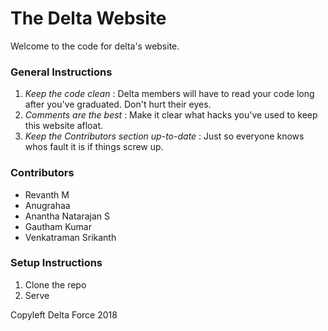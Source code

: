 # The Delta Website

Welcome to the code for delta's website.

### General Instructions
1. *Keep the code clean* : Delta members will have to read your code long after you've graduated. Don't hurt their eyes.
2. *Comments are the best* : Make it clear what hacks you've used to keep this website afloat.
3. *Keep the Contributors section up-to-date* : Just so everyone knows whos fault it is if things screw up.

### Contributors
* Revanth M
* Anugrahaa
* Anantha Natarajan S
* Gautham Kumar
* Venkatraman Srikanth

### Setup Instructions
1. Clone the repo
2. Serve

Copyleft Delta Force 2018

